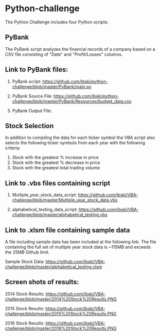 # Python-challenge
The Python Challenge includes four Python scripts:

## PyBank
The PyBank script analyzes the financial records of a company based on a CSV file consisting of "Date" and "Profit/Losses" columns.

## Link to PyBank files:

  1. PyBank script:
  https://github.com/jbski/python-challenge/blob/master/PyBank/main.py
  
  2. PyBank Source File:
  https://github.com/jbski/python-challenge/blob/master/PyBank/Resources/budget_data.csv
  
  3. PyBank Output File:
  

    
## Stock Selection
In addition to compiling the data for each ticker symbol the VBA script also selects the following ticker symbols from each year with the following criteria:

  1. Stock with the greatest % increase in price
  2. Stock with the greatest % decrease in price
  3. Stock with the greatest total trading volume

## Link to .vbs files containing script

  1. Multiple_year_stock_data_script:
  https://github.com/jbski/VBA-challenge/blob/master/Multiple_year_stock_data.vbs
  
  
  2. alphabetical_testing_data_script:
  https://github.com/jbski/VBA-challenge/blob/master/alphabetical_testing.vbs
  
  
## Link to .xlsm file containing sample data
A file including sample data has been included at the following link.  The file containing the full set of multiple year stock data 
is ~115MB and exceeds the 25MB Github limit.

Sample Stock Data:
https://github.com/jbski/VBA-challenge/blob/master/alphabetical_testing.xlsm
    
    
## Screen shots of results:

2014 Stock Results:
https://github.com/jbski/VBA-challenge/blob/master/2014%20Stock%20Results.PNG

2015 Stock Results:
https://github.com/jbski/VBA-challenge/blob/master/2015%20Stock%20Results.PNG

2016 Stock Results:
https://github.com/jbski/VBA-challenge/blob/master/2016%20Stock%20Results.PNG

